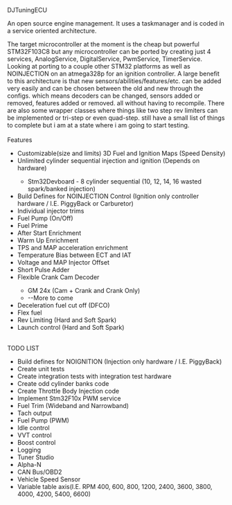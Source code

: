 DJTuningECU

An open source engine management. It uses a taskmanager and is coded in a service oriented architecture.

The target microcontroller at the moment is the cheap but powerful STM32F103C8 but any microcontroller can be ported by creating just 4 services, AnalogService, DigitalService, PwmService, TimerService. Looking at porting to a couple other STM32 platforms as well as NOINJECTION on an atmega328p for an ignition controller. A large benefit to this architecture is that new sensors/abilities/features/etc. can be added very easily and can be chosen between the old and new through the configs. which means decoders can be changed, sensors added or removed, features added or removed. all without having to recompile. There are also some wrapper classes where things like two step rev limiters can be implemented or tri-step or even quad-step. still have a small list of things to complete but i am at a state where i am going to start testing.
<br>
<br>
Features<br>
<ul>
  <li>Customizable(size and limits) 3D Fuel and Ignition Maps (Speed Density)</li>
  <li>Unlimited cylinder sequential injection and ignition (Depends on hardware)</li>
    <ul>
      <li>Stm32Devboard - 8 cylinder sequential (10, 12, 14, 16 wasted spark/banked injection)</li>
    </ul>
  <li>Build Defines for NOINJECTION Control (Ignition only controller hardware / I.E. PiggyBack or Carburetor)</li>
  <li>Individual injector trims</li>
  <li>Fuel Pump (On/Off)</li>
  <li>Fuel Prime</li>
  <li>After Start Enrichment</li>
  <li>Warm Up Enrichment</li>
  <li>TPS and MAP acceleration enrichment</li>
  <li>Temperature Bias between ECT and IAT</li>
  <li>Voltage and MAP Injector Offset</li>
  <li>Short Pulse Adder</li>
  <li>Flexible Crank Cam Decoder</li>
    <ul>
      <li>GM 24x (Cam + Crank and Crank Only)</li>
      <li>--More to come</li>
    </ul>
  <li>Deceleration fuel cut off (DFCO)</li>
  <li>Flex fuel</li>
  <li>Rev Limiting (Hard and Soft Spark)</li>
  <li>Launch control (Hard and Soft Spark)</li>
</ul>
<br>
TODO LIST<br>
<ul>
  <li>Build defines for NOIGNITION (Injection only hardware / I.E. PiggyBack)</li>
  <li>Create unit tests</li>
  <li>Create integration tests with integration test hardware</li>
  <li>Create odd cylinder banks code</li>
  <li>Create Throttle Body Injection code</li>
  <li>Implement Stm32F10x PWM service</li>
  <li>Fuel Trim (Wideband and Narrowband)</li>
  <li>Tach output</li>
  <li>Fuel Pump (PWM)</li>
  <li>Idle control</li>
  <li>VVT control</li>
  <li>Boost control</li>
  <li>Logging</li>
  <li>Tuner Studio</li>
  <li>Alpha-N</li>
  <li>CAN Bus/OBD2</li>
  <li>Vehicle Speed Sensor</li>
  <li>Variable table axis(I.E. RPM 400, 600, 800, 1200, 2400, 3600, 3800, 4000, 4200, 5400, 6600)</li>
</ul  
